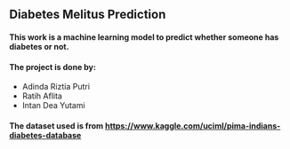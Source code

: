 ## Diabetes Melitus Prediction

#### This work is a machine learning model to predict whether someone has diabetes or not.
#### The project is done by:
- Adinda Riztia Putri
- Ratih Aflita
- Intan Dea Yutami

#### The dataset used is from https://www.kaggle.com/uciml/pima-indians-diabetes-database

